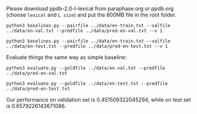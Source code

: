 Please download ppdb-2.0-l-lexical from paraphase.org or ppdb.org (choose `lexical` and `L size`) and put the 800MB file in the root folder.

`python3 baselines.py --pairfile ../data/en-train.txt --valfile ../data/en-val.txt --predfile ../data/pred-en-val.txt --v 1`

`python3 baselines.py --pairfile ../data/en-train.txt --valfile ../data/en-test.txt --predfile ../data/pred-en-test.txt --v 1`

Evaluate things the same way as simple baseline:

`python3 evaluate.py --goldfile ../data/en-val.txt --predfile ../data/pred-en-val.txt`

`python3 evaluate.py --goldfile ../data/en-test.txt --predfile ../data/pred-en-test.txt`


Our performance on validation set is 0.451509322045294, while on test set is 0.6579226143671086.